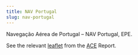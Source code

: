 ```yaml
---
title: NAV Portugal
slug: nav-portugal
---
```


Navegação Aérea de Portugal – NAV Portugal, EPE.

See the relevant [leaflet][leaf] from the [ACE] Report.

[leaf]: /library/ace/ansp-factsheets/NAV%20Portugal%20(Continental).pdf "ACE Benchmarking Report Factsheet: NAV Portugal"

[ACE]: https://www.eurocontrol.int/sites/default/files/2022-06/eurocontrol-ace-2020-benchmarking-report.pdf "ACE 2020 Benchmarking Report"
